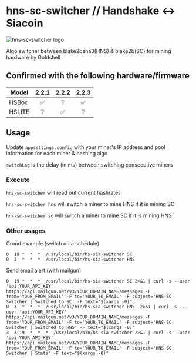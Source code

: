 # hns-sc-switcher // Handshake ↔️ Siacoin
![hns-sc-switcher logo](https://user-images.githubusercontent.com/4912057/198945190-f7591003-b27b-40bf-9fcd-e07419b03e2a.png)

Algo switcher between blake2bsha3(HNS) &amp; blake2b(SC) for mining hardware by Goldshell

## Confirmed with the following hardware/firmware
| Model      | 2.2.1 | 2.2.2 | 2.2.3 |
| ---------- | :---: | :---: | :---: |
| HSBox      | ✅    |   ❔  | ✅    |
| HSLITE     |   ❔  | ✅    |  ❔   |

## Usage
Update `appsettings.config` with your miner's IP address and pool information for each miner & hashing algo

`switchLag` is the delay (in ms) between switching consecutive miners

### Execute
  `hns-sc-switcher` will read out current hashrates
  
  `hns-sc-switcher hns` will switch a miner to mine HNS if it is mining SC
  
  `hns-sc-switcher sc` will switch a miner to mine SC if it is mining HNS
  
### Other usages
Crond example (switch on a schedule)
```
0  19 *  *  *  /usr/local/bin/hs-sia-switcher SC
0  3  *  *  *  /usr/local/bin/hs-sia-switcher HNS
```

Send email alert (with mailgun)
```
0  19 *  *  *  /usr/local/bin/hs-sia-switcher SC 2>&1 | curl -s --user 'api:YOUR_API_KEY' https://api.mailgun.net/v3/YOUR_DOMAIN_NAME/messages -F from='YOUR_FROM_EMAIL' -F to='YOUR_TO_EMAIL' -F subject='HNS-SC Switcher | Switched to SC' -F text="$(xargs -0)"
0  3  *  *  *  /usr/local/bin/hs-sia-switcher HNS  2>&1 | curl -s ---user 'api:YOUR_API_KEY' https://api.mailgun.net/v3/YOUR_DOMAIN_NAME/messages -F from='YOUR_FROM_EMAIL' -F to='YOUR_TO_EMAIL' -F subject='HNS-SC Switcher | Switched to HNS' -F text="$(xargs -0)"
3  3,19  *  *  *  /usr/local/bin/hs-sia-switcher 2>&1 | curl -s --user 'api:YOUR_API_KEY' https://api.mailgun.net/v3/YOUR_DOMAIN_NAME/messages -F from='YOUR_FROM_EMAIL' -F to='YOUR_TO_EMAIL' -F subject='HNS-SC Switcher | Stats' -F text="$(xargs -0)"
```

